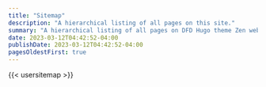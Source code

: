 ```yaml
---
title: "Sitemap"
description: "A hierarchical listing of all pages on this site."
summary: "A hierarchical listing of all pages on DFD Hugo theme Zen website."
date: 2023-03-12T04:42:52-04:00
publishDate: 2023-03-12T04:42:52-04:00
pagesOldestFirst: true
---
```


{{< usersitemap >}}